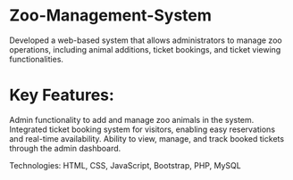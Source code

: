# Zoo-Management-System
Developed a web-based system that allows administrators to manage zoo operations, including animal additions, ticket bookings, and ticket viewing functionalities.

# Key Features:

Admin functionality to add and manage zoo animals in the system.
Integrated ticket booking system for visitors, enabling easy reservations and real-time availability.
Ability to view, manage, and track booked tickets through the admin dashboard.

Technologies: HTML, CSS, JavaScript, Bootstrap, PHP, MySQL
